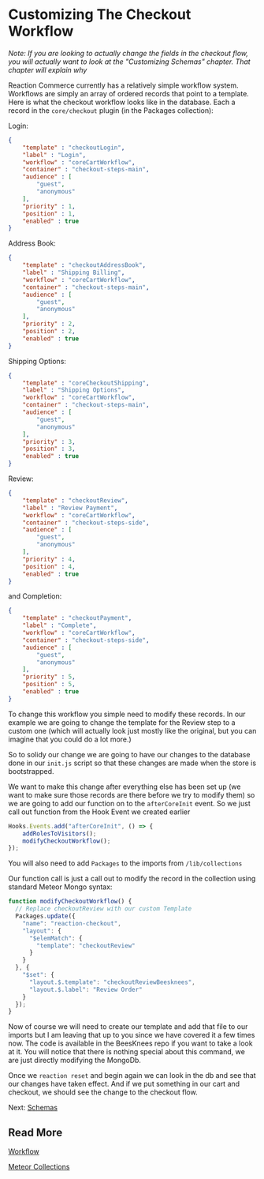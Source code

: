 # Customizing The Checkout Workflow

_Note: If you are looking to actually change the fields in the checkout flow, you will actually want to look at the
"Customizing Schemas" chapter. That chapter will explain why_

Reaction Commerce currently has a relatively simple workflow system. Workflows are simply an array of ordered records that point to a template.
Here is what the checkout workflow looks like in the database. Each a record in the `core/checkout` plugin (in the Packages collection):

Login:

```json
{
    "template" : "checkoutLogin",
    "label" : "Login",
    "workflow" : "coreCartWorkflow",
    "container" : "checkout-steps-main",
    "audience" : [
        "guest",
        "anonymous"
    ],
    "priority" : 1,
    "position" : 1,
    "enabled" : true
}
```

Address Book:

```json
{
    "template" : "checkoutAddressBook",
    "label" : "Shipping Billing",
    "workflow" : "coreCartWorkflow",
    "container" : "checkout-steps-main",
    "audience" : [
        "guest",
        "anonymous"
    ],
    "priority" : 2,
    "position" : 2,
    "enabled" : true
}
```

Shipping Options:

```json
{
    "template" : "coreCheckoutShipping",
    "label" : "Shipping Options",
    "workflow" : "coreCartWorkflow",
    "container" : "checkout-steps-main",
    "audience" : [
        "guest",
        "anonymous"
    ],
    "priority" : 3,
    "position" : 3,
    "enabled" : true
}
```

Review:

```json
{
    "template" : "checkoutReview",
    "label" : "Review Payment",
    "workflow" : "coreCartWorkflow",
    "container" : "checkout-steps-side",
    "audience" : [
        "guest",
        "anonymous"
    ],
    "priority" : 4,
    "position" : 4,
    "enabled" : true
}
```

and Completion:

```json
{
    "template" : "checkoutPayment",
    "label" : "Complete",
    "workflow" : "coreCartWorkflow",
    "container" : "checkout-steps-side",
    "audience" : [
        "guest",
        "anonymous"
    ],
    "priority" : 5,
    "position" : 5,
    "enabled" : true
}
```

To change this workflow you simple need to modify these records. In our example we are going to change the template for
the Review step to a custom one (which will actually look just mostly like the original, but you can imagine that you could do a lot more.)

So to solidy our change we are going to have our changes to the database done in our `init.js` script so that these changes are made when the store is bootstrapped.

We want to make this change after everything else has been set up (we want to make sure those records are there before
we try to modify them) so we are going to add our function on to the `afterCoreInit` event.
So we just call out function from the Hook Event we created earlier

```js
Hooks.Events.add("afterCoreInit", () => {
    addRolesToVisitors();
    modifyCheckoutWorkflow();
});
```

You will also need to add `Packages` to the imports from `/lib/collections`

Our function call is just a call out to modify the record in the collection using standard Meteor Mongo syntax:

```js
function modifyCheckoutWorkflow() {
  // Replace checkoutReview with our custom Template
  Packages.update({
    "name": "reaction-checkout",
    "layout": {
      "$elemMatch": {
        "template": "checkoutReview"
      }
    }
  }, {
    "$set": {
      "layout.$.template": "checkoutReviewBeesknees",
      "layout.$.label": "Review Order"
    }
  });
}
```

Now of course we will need to create our template and add that file to our imports but I am leaving that up to you since
we have covered it a few times now. The code is available in the BeesKnees repo if you want to take a look at it.
You will notice that there is nothing special about this command, we are just directly modifying the MongoDb.

Once we `reaction reset` and begin again we can look in the db and see that our changes have taken effect. And if we put
something in our cart and checkout, we should see the change to the checkout flow.

Next: [Schemas](/developer/tutorial/plugin-schemas-8)

## Read More

[Workflow](/developer/architecture/workflow)

[Meteor Collections](http://docs.meteor.com/api/collections.html)
